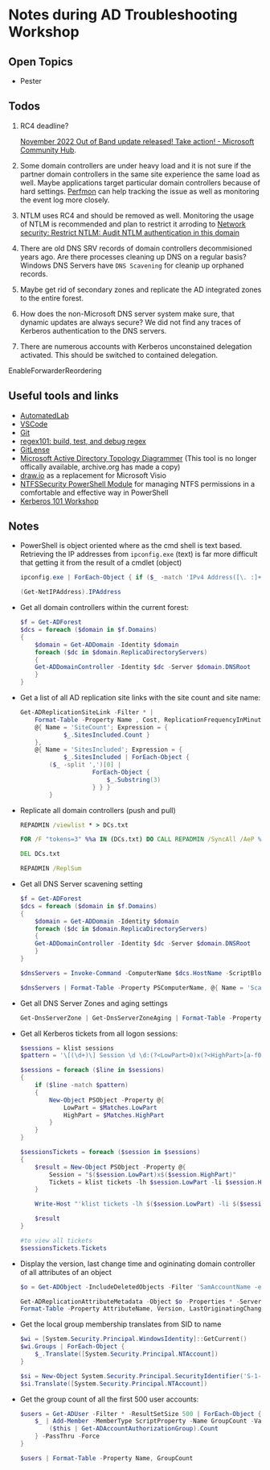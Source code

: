 # Notes during AD Troubleshooting Workshop

## Open Topics

- Pester 

## Todos

1. RC4 deadline?

    [November 2022 Out of Band update released! Take action! - Microsoft Community Hub](
    https://techcommunity.microsoft.com/t5/ask-the-directory-services-team/november-2022-out-of-band-update-released-take-action/bc-p/3700413/highlight/true).

1. Some domain controllers are under heavy load and it is not sure if the partner domain controllers in the same site experience the same load as well. Maybe applications target particular domain controllers because of hard settings. [Perfmon](https://learn.microsoft.com/de-de/windows-server/administration/windows-commands/perfmon) can help tracking the issue as well as monitoring the event log more closely.

1. NTLM uses RC4 and should be removed as well. Monitoring the usage of NTLM is recommended and plan to restrict it arroding to [Network security: Restrict NTLM: Audit NTLM authentication in this domain](https://learn.microsoft.com/en-us/windows/security/threat-protection/security-policy-settings/network-security-restrict-ntlm-audit-ntlm-authentication-in-this-domain)

1. There are old DNS SRV records of domain controllers decommisioned years ago. Are there processes cleaning up DNS on a regular basis? Windows DNS Servers have `DNS Scavening` for cleanip up orphaned records.

1. Maybe get rid of secondary zones and replicate the AD integrated zones to the entire forest.

1. How does the non-Microsoft DNS server system make sure, that dynamic updates are always secure? We did not find any traces of Kerberos authentication to the DNS servers.

2. There are numerous accounts with Kerberos unconstained delegation activated. This should be switched to contained delegation. 


EnableForwarderReordering

## Useful tools and links

- [AutomatedLab](https://automatedlab.org/en/latest/)
- [VSCode](https://code.visualstudio.com/download)
- [Git](https://git-scm.com/downloads)
- [regex101: build, test, and debug regex](https://regex101.com/)
- [GitLense](https://marketplace.visualstudio.com/items?itemName=eamodio.gitlens)
- [Microsoft Active Directory Topology Diagrammer](http://web.archive.org/web/20200802184044/https://www.microsoft.com/en-us/download/confirmation.aspx?id=13380) (This tool is no longer offically available, archive.org has made a copy)
- [draw.io](https://www.drawio.com/) as a replacement for Microsoft Visio
- [NTFSSecurity PowerShell Module](https://www.powershellgallery.com/packages/NTFSSecurity/4.2.6) for managing NTFS permissions in a comfortable and effective way in PowerShell
- [Kerberos 101 Workshop](https://github.com/raandree/Kerberos101)

## Notes

- PowerShell is object oriented where as the cmd shell is text based. Retrieving the IP addresses from `ipconfig.exe` (text) is far more difficult that getting it from the result of a cmdlet (object)

    ```powershell
    ipconfig.exe | ForEach-Object { if ($_ -match 'IPv4 Address([\. :]+)(?<IpAddress>[\d\.]+)') { $Matches.IpAddress } }

    (Get-NetIPAddress).IPAddress
    ```

- Get all domain controllers within the current forest:

    ```powershell
    $f = Get-ADForest
    $dcs = foreach ($domain in $f.Domains)
    {
        $domain = Get-ADDomain -Identity $domain
        foreach ($dc in $domain.ReplicaDirectoryServers)
        {
        Get-ADDomainController -Identity $dc -Server $domain.DNSRoot
        }
    } 
    ```

- Get a list of all AD replication site links with the site count and site name:

    ```powershell
    Get-ADReplicationSiteLink -Filter * | 
        Format-Table -Property Name , Cost, ReplicationFrequencyInMinutes, 
        @{ Name = 'SiteCount'; Expression = { 
                $_.SitesIncluded.Count } 
        }, 
        @{ Name = 'SitesIncluded'; Expression = { 
                $_.SitesIncluded | ForEach-Object { 
            ($_ -split ',')[0] | 
                        ForEach-Object {
                            $_.Substring(3)
                        } } } 
            }
    ```

- Replicate all domain controllers (push and pull)

    ```cmd
    REPADMIN /viewlist * > DCs.txt

    FOR /F "tokens=3" %%a IN (DCs.txt) DO CALL REPADMIN /SyncAll /AeP %%a

    DEL DCs.txt

    REPADMIN /ReplSum
    ```

- Get all DNS Server scavening setting

    ```powershell
    $f = Get-ADForest
    $dcs = foreach ($domain in $f.Domains)
    {
        $domain = Get-ADDomain -Identity $domain
        foreach ($dc in $domain.ReplicaDirectoryServers)
        {
        Get-ADDomainController -Identity $dc -Server $domain.DNSRoot
        }
    }

    $dnsServers = Invoke-Command -ComputerName $dcs.HostName -ScriptBlock { Get-DnsServer }

    $dnsServers | Format-Table -Property PSComputerName, @{ Name = 'ScavengingInterval'; Expression = { $_.ServerScavenging.ScavengingInterval } }
    ```

- Get all DNS Server Zones and aging settings

    ```powershell
    Get-DnsServerZone | Get-DnsServerZoneAging | Format-Table -Property *
    ```

- Get all Kerberos tickets from all logon sessions:

    ```powershell
    $sessions = klist sessions
    $pattern = '\[(\d+)\] Session \d \d:(?<LowPart>0)x(?<HighPart>[a-f0-9]+)'

    $sessions = foreach ($line in $sessions)
    {
        if ($line -match $pattern)
        {
            New-Object PSObject -Property @{
                LowPart = $Matches.LowPart
                HighPart = $Matches.HighPart
            }
        }
    }

    $sessionsTickets = foreach ($session in $sessions)
    {
        $result = New-Object PSObject -Property @{
            Session = "$($session.LowPart)x$($session.HighPart)"
            Tickets = klist tickets -lh $session.LowPart -li $session.HighPart
        }
    
        Write-Host "'klist tickets -lh $($session.LowPart) -li $($session.HighPart)' knows about $($result.Tickets.Count) tickets"

        $result
    }

    #to view all tickets
    $sessionsTickets.Tickets 
    ```

- Display the version, last change time and ogininating domain controller of all attributes of an object

    ```powershell
    $o = Get-ADObject -IncludeDeletedObjects -Filter 'SamAccountName -eq "g1"'

    Get-ADReplicationAttributeMetadata -Object $o -Properties * -Server f1dc1 -IncludeDeletedObjects |
    Format-Table -Property AttributeName, Version, LastOriginatingChangeTime, LastOriginatingChangeDirectoryServerIdentity
    ```

- Get the local group membership translates from SID to name

    ```powershell
    $wi = [System.Security.Principal.WindowsIdentity]::GetCurrent()
    $wi.Groups | ForEach-Object {
        $_.Translate([System.Security.Principal.NTAccount])
    }

    $si = New-Object System.Security.Principal.SecurityIdentifier('S-1-5-21-2033787110-292873494-3235488292-3509')
    $si.Translate([System.Security.Principal.NTAccount])
    ```

- Get the group count of all the first 500 user accounts:

    ```powershell
    $users = Get-ADUser -Filter * -ResultSetSize 500 | ForEach-Object {
        $_ | Add-Member -MemberType ScriptProperty -Name GroupCount -Value {
            ($this | Get-ADAccountAuthorizationGroup).Count
        } -PassThru -Force
    }

    $users | Format-Table -Property Name, GroupCount
    ```
